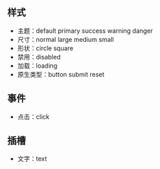 ## 样式

- 主题：default primary success warning danger
- 尺寸：normal large medium small
- 形状：circle square
- 禁用：disabled
- 加载：loading
- 原生类型：button submit reset

## 事件

- 点击：click

## 插槽

- 文字：text
